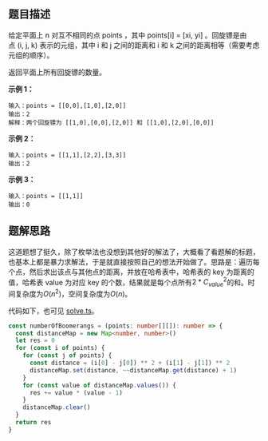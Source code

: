 ## 题目描述

给定平面上 n 对互不相同的点 points ，其中 points[i] = [xi, yi] 。回旋镖是由点 (i, j, k) 表示的元组，其中 i 和 j 之间的距离和 i 和 k 之间的距离相等（需要考虑元组的顺序）。

返回平面上所有回旋镖的数量。

**示例 1：**
```
输入：points = [[0,0],[1,0],[2,0]]
输出：2
解释：两个回旋镖为 [[1,0],[0,0],[2,0]] 和 [[1,0],[2,0],[0,0]]
```
**示例 2：**
```
输入：points = [[1,1],[2,2],[3,3]]
输出：2
```
**示例 3：**
```
输入：points = [[1,1]]
输出：0
```

## 题解思路

这道题想了挺久，除了枚举法也没想到其他好的解法了，大概看了看题解的标题，也基本上都是暴力求解法，于是就直接按照自己的想法开始做了。思路是：遍历每个点，然后求出该点与其他点的距离，并放在哈希表中，哈希表的 key 为距离的值，哈希表 value 为对应 key 的个数，结果就是每个点所有$2*C_{value}^2$的和。时间复杂度为$O(n^2)$，空间复杂度为$O(n)$。

代码如下，也可见 [solve.ts](./solve.ts)。

```typescript
const numberOfBoomerangs = (points: number[][]): number => {
  const distanceMap = new Map<number, number>()
  let res = 0
  for (const i of points) {
    for (const j of points) {
      const distance = (i[0] - j[0]) ** 2 + (i[1] - j[1]) ** 2
      distanceMap.set(distance, ~~distanceMap.get(distance) + 1)
    }
    for (const value of distanceMap.values()) {
      res += value * (value - 1)
    }
    distanceMap.clear()
  }
  return res
}
```